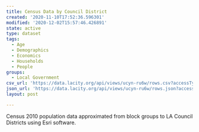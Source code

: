 ```yaml
---
title: Census Data by Council District
created: '2020-11-10T17:52:36.596301'
modified: '2020-12-02T15:57:46.426891'
state: active
type: dataset
tags:
  - Age
  - Demographics
  - Economics
  - Households
  - People
groups:
  - Local Government
csv_url: 'https://data.lacity.org/api/views/ucyn-ru6w/rows.csv?accessType=DOWNLOAD'
json_url: 'https://data.lacity.org/api/views/ucyn-ru6w/rows.json?accessType=DOWNLOAD'
layout: post

---
```

Census 2010 population data approximated from block groups to LA Council Districts using Esri software.
